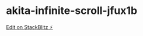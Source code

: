 # akita-infinite-scroll-jfux1b

[Edit on StackBlitz ⚡️](https://stackblitz.com/edit/akita-infinite-scroll-jfux1b)